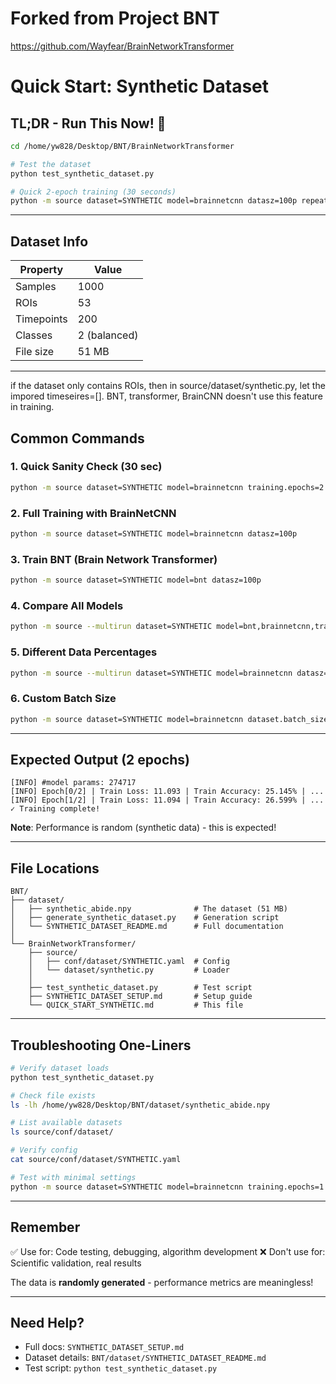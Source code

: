 # Forked from Project BNT
https://github.com/Wayfear/BrainNetworkTransformer

# Quick Start: Synthetic Dataset

## TL;DR - Run This Now! 🚀

```bash
cd /home/yw828/Desktop/BNT/BrainNetworkTransformer

# Test the dataset
python test_synthetic_dataset.py

# Quick 2-epoch training (30 seconds)
python -m source dataset=SYNTHETIC model=brainnetcnn datasz=100p repeat_time=1 training.epochs=2
```

---

## Dataset Info

| Property | Value |
|----------|-------|
| Samples | 1000 |
| ROIs | 53 |
| Timepoints | 200 |
| Classes | 2 (balanced) |
| File size | 51 MB |

---
if the dataset only contains ROIs, then in source/dataset/synthetic.py, let the impored timeseires=[]. BNT, transformer, BrainCNN doesn't use this feature in training. 
## Common Commands

### 1. Quick Sanity Check (30 sec)
```bash
python -m source dataset=SYNTHETIC model=brainnetcnn training.epochs=2
```

### 2. Full Training with BrainNetCNN
```bash
python -m source dataset=SYNTHETIC model=brainnetcnn datasz=100p
```

### 3. Train BNT (Brain Network Transformer)
```bash
python -m source dataset=SYNTHETIC model=bnt datasz=100p
```

### 4. Compare All Models
```bash
python -m source --multirun dataset=SYNTHETIC model=bnt,brainnetcnn,transformer datasz=100p
```

### 5. Different Data Percentages
```bash
python -m source --multirun dataset=SYNTHETIC model=brainnetcnn datasz=10p,50p,100p
```

### 6. Custom Batch Size
```bash
python -m source dataset=SYNTHETIC model=brainnetcnn dataset.batch_size=32
```

---

## Expected Output (2 epochs)

```
[INFO] #model params: 274717
[INFO] Epoch[0/2] | Train Loss: 11.093 | Train Accuracy: 25.145% | ...
[INFO] Epoch[1/2] | Train Loss: 11.094 | Train Accuracy: 26.599% | ...
✓ Training complete!
```

**Note**: Performance is random (synthetic data) - this is expected!

---

## File Locations

```
BNT/
├── dataset/
│   ├── synthetic_abide.npy              # The dataset (51 MB)
│   ├── generate_synthetic_dataset.py    # Generation script
│   └── SYNTHETIC_DATASET_README.md      # Full documentation
│
└── BrainNetworkTransformer/
    ├── source/
    │   ├── conf/dataset/SYNTHETIC.yaml  # Config
    │   └── dataset/synthetic.py         # Loader
    │
    ├── test_synthetic_dataset.py        # Test script
    ├── SYNTHETIC_DATASET_SETUP.md       # Setup guide
    └── QUICK_START_SYNTHETIC.md         # This file
```

---

## Troubleshooting One-Liners

```bash
# Verify dataset loads
python test_synthetic_dataset.py

# Check file exists
ls -lh /home/yw828/Desktop/BNT/dataset/synthetic_abide.npy

# List available datasets
ls source/conf/dataset/

# Verify config
cat source/conf/dataset/SYNTHETIC.yaml

# Test with minimal settings
python -m source dataset=SYNTHETIC model=brainnetcnn training.epochs=1 dataset.batch_size=8
```

---

## Remember

✅ Use for: Code testing, debugging, algorithm development
❌ Don't use for: Scientific validation, real results

The data is **randomly generated** - performance metrics are meaningless!

---

## Need Help?

- Full docs: `SYNTHETIC_DATASET_SETUP.md`
- Dataset details: `BNT/dataset/SYNTHETIC_DATASET_README.md`
- Test script: `python test_synthetic_dataset.py`
